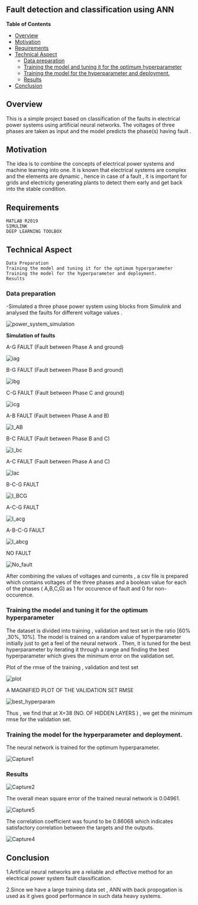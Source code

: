 ## Fault detection and classification using ANN







**Table of Contents**
- [Overview](#overview)
- [Motivation](#motivation)
- [Requirements](#requirements)
- [Technical Aspect](#technical-aspect)
  * [Data preparation](#data-preparation)
  * [Training the model and tuning it for the optimum hyperparameter](#training-the-model-and-tuning-it-for-the-optimum-hyperparameter)
  * [Training the model for the hyperparameter and deployment.](#training-the-model-for-the-hyperparameter-and-deployment)
  * [Results](#results)
- [Conclusion](#conclusion)


## Overview
This is a simple project based on classification of the faults in electrical power systems using artificial neural networks. The voltages of three phases are taken as input and  the model predicts the phase(s) having fault .

## Motivation
The idea is  to combine the concepts of  electrical power systems and machine learning into one. It is known that electrical systems are complex and the elements  are dynamic , hence  in case of a fault , it is important for grids and electricity generating plants to detect them early and get back into the  stable condition.

## Requirements

    MATLAB R2019
    SIMULINK
	DEEP LEARNING TOOLBOX







## Technical Aspect

    Data Preparation
    Training the model and tuning it for the optimum hyperparameter
    Training the model for the hyperparameter and deployment.
	Results

### Data preparation
-Simulated a three phase power system using blocks from Simulink and analysed the faults for different voltage values .

![power_system_simulation](https://user-images.githubusercontent.com/73178941/96730512-db1bee00-13d3-11eb-8655-a8c9f47a86af.PNG)


**Simulation of faults**


A-G FAULT (Fault between Phase A and ground)

![iag](https://user-images.githubusercontent.com/73178941/96731693-28e52600-13d5-11eb-9a1d-b6a672d531db.PNG)

B-G FAULT (Fault between Phase B and ground)


![ibg](https://user-images.githubusercontent.com/73178941/96731697-2b478000-13d5-11eb-8900-853b0ba9fbd6.PNG)

C-G FAULT (Fault between Phase C and ground)


![icg](https://user-images.githubusercontent.com/73178941/96731712-2e427080-13d5-11eb-9a64-afeb914ee8c4.PNG)



A-B FAULT (Fault between Phase A and B)


![I_AB](https://user-images.githubusercontent.com/73178941/96731761-3d292300-13d5-11eb-8c9f-979046a0e2aa.PNG)

B-C FAULT (Fault between Phase B and C)



![I_bc](https://user-images.githubusercontent.com/73178941/96731773-40241380-13d5-11eb-9536-87fe80ca966e.PNG)

A-C FAULT (Fault between Phase A and C)



![Iac](https://user-images.githubusercontent.com/73178941/96731797-474b2180-13d5-11eb-8055-7b7b78cb77e5.PNG)


B-C-G FAULT



![I_BCG](https://user-images.githubusercontent.com/73178941/96732004-82e5eb80-13d5-11eb-86d2-3a75e1b2e8ec.PNG)

A-C-G FAULT 



![I_acg](https://user-images.githubusercontent.com/73178941/96732023-87aa9f80-13d5-11eb-878d-4a47d249f5c0.PNG)



A-B-C-G FAULT




![I_abcg](https://user-images.githubusercontent.com/73178941/96732050-8da08080-13d5-11eb-82a9-7c7e637be87b.PNG)



NO FAULT


![No_fault](https://user-images.githubusercontent.com/73178941/96732065-91cc9e00-13d5-11eb-869d-479d260d7676.PNG)






After combining the values of voltages and currents , a csv file is prepared which contains voltages of the three phases and a boolean value for each of the phases ( A,B,C,G)  as  1 for occurence of fault  and 0 for non-occurence. 

### Training the model and tuning it for the optimum hyperparameter


The dataset is divided into training , validation and test set in the ratio 
[60% ,30%, 10%].
  The  model is trained on a  random value of hyperparameter initially just to get a feel of the neural network . Then, it is tuned for the best hyperparameter by iterating it through a range and finding the best hyperparameter which gives the minimum error on the validation set.

Plot of the rmse of the training , validation and test set


![plot](https://user-images.githubusercontent.com/73178941/96734671-67c8ab00-13d8-11eb-98d1-af08fd816c1b.PNG)


A MAGNIFIED PLOT  OF THE VALIDATION SET RMSE 

![best_hyperparam](https://user-images.githubusercontent.com/73178941/96734980-b24a2780-13d8-11eb-92a8-cd9c453f97fb.PNG)


Thus , we find that at X=38 (NO. OF HIDDEN LAYERS ) , we get the minimum rmse for the validation set.




### Training the model for the hyperparameter and deployment.

The neural network is trained for the optimum hyperparameter.






![Capture1](https://user-images.githubusercontent.com/73178941/96735407-2c7aac00-13d9-11eb-99b3-f95756bec266.PNG)



### Results

![Capture2](https://user-images.githubusercontent.com/73178941/96735918-ae6ad500-13d9-11eb-9f51-b5f33f5a4c28.PNG)

The overall mean square error of the trained neural network is 0.04961.

![Capture5](https://user-images.githubusercontent.com/73178941/96735928-b165c580-13d9-11eb-8ce5-14203e4456ae.PNG)



The correlation coefficient was found to be 0.86068 which indicates satisfactory correlation between the targets and the outputs.


![Capture4](https://user-images.githubusercontent.com/73178941/96735952-b75ba680-13d9-11eb-8072-6419121037a4.PNG)






## Conclusion

1.Artificial neural networks are a reliable and effective method for an electrical power system fault classification.

2.Since we have a large training data set , ANN with back propogation is used as it gives good performance in such data heavy systems.







